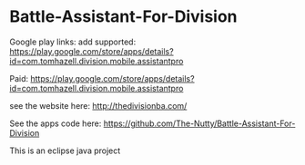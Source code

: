 # Battle-Assistant-For-Division
Google play links: 
add supported: https://play.google.com/store/apps/details?id=com.tomhazell.division.mobile.assistantpro

Paid: https://play.google.com/store/apps/details?id=com.tomhazell.division.mobile.assistantpro


see the website here: http://thedivisionba.com/

See the apps code here: https://github.com/The-Nutty/Battle-Assistant-For-Division

This is an eclipse java project